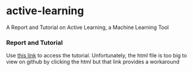 # active-learning
A Report and Tutorial on Active Learning, a Machine Learning Tool

### Report and Tutorial

Use [this link](https://htmlpreview.github.io/?https://github.com/jdg9vr/active-learning/blob/main/ActiveLearningTutorial.html) to access the tutorial. Unfortunately, the html file is too big to view on github by clicking the html but that link provides a workaround
